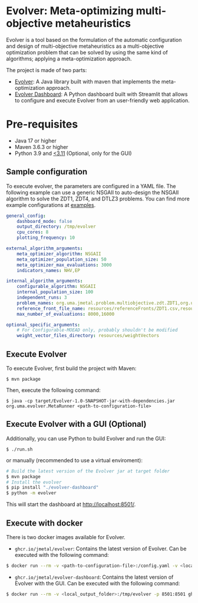 # Evolver: Meta-optimizing multi-objective metaheuristics
Evolver is a tool based on the formulation of the automatic configuration and design of multi-objective metaheuristics as a multi-objective optimization problem that can be solved by using the same kind of algorithms; applying a meta-optimization approach.

The project is made of two parts:
* [Evolver](src): A Java library built with maven that implements the meta-optimization approach.
* [Evolver Dashboard](evolver-dashboard): A Python dashboard built with Streamlit that allows to configure and execute Evolver from an user-friendly web application.

# Pre-requisites
* Java 17 or higher
* Maven 3.6.3 or higher
* Python 3.9 and [<3.11](https://github.com/whitphx/streamlit-server-state/issues/187) (Optional, only for the GUI)

## Sample configuration
To execute evolver, the parameters are configured in a YAML file.
The following example can use a generic NSGAII to auto-design the NSGAII algorithm to solve the ZDT1, ZDT4, and DTLZ3 problems. You can find more example configurations at [examples](examples).

```yaml
general_config:
    dashboard_mode: false
    output_directory: /tmp/evolver
    cpu_cores: 8
    plotting_frequency: 10

external_algorithm_arguments:
    meta_optimizer_algorithm: NSGAII
    meta_optimizer_population_size: 50
    meta_optimizer_max_evaluations: 3000
    indicators_names: NHV,EP

internal_algorithm_arguments:
    configurable_algorithm: NSGAII
    internal_population_size: 100
    independent_runs: 3
    problem_names: org.uma.jmetal.problem.multiobjective.zdt.ZDT1,org.uma.jmetal.problem.multiobjective.zdt.ZDT4
    reference_front_file_name: resources/referenceFronts/ZDT1.csv,resources/referenceFronts/ZDT4.csv
    max_number_of_evaluations: 8000,16000

optional_specific_arguments:
    # For Configurable-MOEAD only, probably shouldn't be modified
    weight_vector_files_directory: resources/weightVectors
```

## Execute Evolver
To execute Evolver, first build the project with Maven:
```console
$ mvn package
```

Then, execute the following command:
```console
$ java -cp target/Evolver-1.0-SNAPSHOT-jar-with-dependencies.jar org.uma.evolver.MetaRunner <path-to-configuration-file>
```

## Execute Evolver with a GUI (Optional)
Additionally, you can use Python to build Evolver and run the GUI:
```console
$ ./run.sh
```

or manually (recommended to use a virtual enviroment):
```bash
# Build the latest version of the Evolver jar at target folder
$ mvn package
# Install the evolver
$ pip install "./evolver-dashboard"
$ python -m evolver
```

This will start the dashboard at [http://localhost:8501/](http://localhost:8501/).

## Execute with docker
There is two docker images available for Evolver.
- `ghcr.io/jmetal/evolver`: Contains the latest version of Evolver.
Can be executed with the following command:
```bash
$ docker run --rm -v <path-to-configuration-file>:/config.yaml -v <local_output_folder>:<output_folder_defined_in_config> ghcr.io/jmetal/evolver:latest org.uma.evolver.MetaRunner /config.yaml
```

- `ghcr.io/jmetal/evolver-dashboard`: Contains the latest version of Evolver with the GUI.
Can be executed with the following command:
```bash
$ docker run --rm -v <local_output_folder>:/tmp/evolver -p 8501:8501 ghcr.io/jmetal/evolver-dashboard:latest
```
